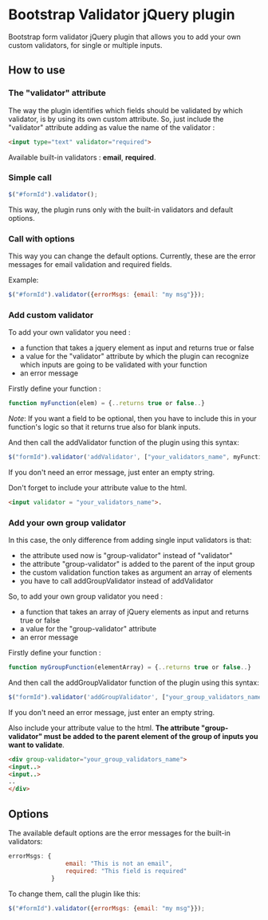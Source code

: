  Bootstrap Validator jQuery plugin
=======================

Bootstrap form validator jQuery plugin that allows you to add your own custom validators, for single or multiple inputs.

How to use
----------

### The "validator" attribute ###

The way the plugin identifies which fields should be validated by which validator, is by using its own custom attribute.
So, just include the "validator" attribute adding as value the name of the validator :

```html
<input type="text" validator="required">
```

Available built-in validators : **email**, **required**.

### Simple call ###

```js
$("#formId").validator();
```

This way, the plugin runs only with the built-in validators and default options.

### Call with options ###

This way you can change the default options. Currently, these are the error messages for email validation and required fields.

Example:

```js
$("#formId").validator({errorMsgs: {email: "my msg"}});
```

### Add custom validator ###

To add your own validator you need :
- a function that takes a jquery element as input and returns true or false
- a value for the "validator" attribute by which the plugin can recognize which inputs are going to be validated with your function
- an error message

Firstly define your function :

```js
function myFunction(elem) = {..returns true or false..}
```

*Note*: If you want a field to be optional, then you have to include this in your function's logic so that it returns true also for blank inputs.

And then call the addValidator function of the plugin using this syntax:

```js
$("formId").validator('addValidator', ["your_validators_name", myFunction, "your error message"]);
```

If you don't need an error message, just enter an empty string.

Don't forget to include your attribute value to the html.

```html
<input validator = "your_validators_name">.
```

### Add your own group validator ###

In this case, the only difference from adding single input validators is that:
- the attribute used now is "group-validator" instead of "validator"
- the attribute "group-validator" is added to the parent of the input group
- the custom validation function takes as argument an array of elements
- you have to call addGroupValidator instead of addValidator

So, to add your own group validator you need :
- a function that takes an array of jQuery elements as input and returns true or false
- a value for the "group-validator" attribute
- an error message

Firstly define your function :

```js
function myGroupFunction(elementArray) = {..returns true or false..}
```

And then call the addGroupValidator function of the plugin using this syntax:

```js
$("formId").validator('addGroupValidator', ["your_group_validators_name", myGroupFunction, "your error message"]);
```

If you don't need an error message, just enter an empty string.

Also include your attribute value to the html. **The attribute "group-validator" must be added to the parent element of the group of inputs you want to validate**.

```html
<div group-validator="your_group_validators_name">
<input..>
<input..>
..
</div>
```

Options
-------

The available default options are the error messages for the built-in validators:

```js
errorMsgs: {
                email: "This is not an email",
                required: "This field is required"
            }
```

To change them, call the plugin like this:

```js
$("#formId").validator({errorMsgs: {email: "my msg"}});
```
